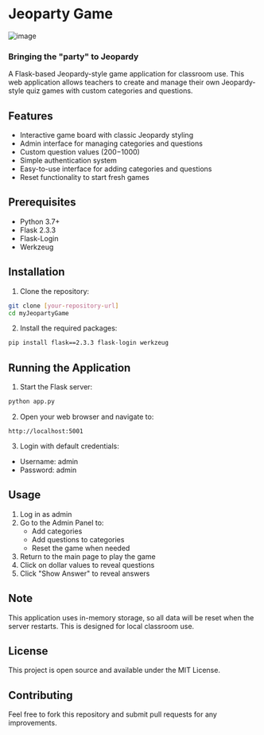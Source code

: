 # Jeoparty Game

![image](https://github.com/user-attachments/assets/2a1603df-6564-406e-b04e-ed74ceccecf2)

### Bringing the "party" to Jeopardy
A Flask-based Jeopardy-style game application for classroom use. This web application allows teachers to create and manage their own Jeopardy-style quiz games with custom categories and questions.

## Features

- Interactive game board with classic Jeopardy styling
- Admin interface for managing categories and questions
- Custom question values ($200-$1000)
- Simple authentication system
- Easy-to-use interface for adding categories and questions
- Reset functionality to start fresh games

## Prerequisites

- Python 3.7+
- Flask 2.3.3
- Flask-Login
- Werkzeug

## Installation

1. Clone the repository:
```bash
git clone [your-repository-url]
cd myJeopartyGame
```

2. Install the required packages:
```bash
pip install flask==2.3.3 flask-login werkzeug
```

## Running the Application

1. Start the Flask server:
```bash
python app.py
```

2. Open your web browser and navigate to:
```
http://localhost:5001
```

3. Login with default credentials:
- Username: admin
- Password: admin

## Usage

1. Log in as admin
2. Go to the Admin Panel to:
   - Add categories
   - Add questions to categories
   - Reset the game when needed
3. Return to the main page to play the game
4. Click on dollar values to reveal questions
5. Click "Show Answer" to reveal answers

## Note

This application uses in-memory storage, so all data will be reset when the server restarts. This is designed for local classroom use.

## License

This project is open source and available under the MIT License.

## Contributing

Feel free to fork this repository and submit pull requests for any improvements.
